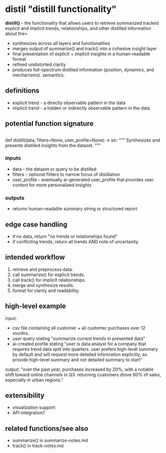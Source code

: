 # distil "distill functionality"
**distill()** - the functionality that allows users to retrieve summarized tracked explicit and implicit trends, relationships, and other distilled information about the>
- synthesizes across all layers and functionalities
- merges output of summarize() and track() into a cohesive insight layer
- final presentation of explicit + implicit insights in a human-readable format
- refined undistorted clarity
- produces full-spectrum distilled information (position, dynamics, and mechanisms). semantics.

## definitions
- explicit trend - a directly observable pattern in the data
- implicit trend - a hidden or indirectly observable pattern in the data

## potential function signature

> ```python
def distill(data, filters=None, user_profile=None) -> str:
    """
    Synthesizes and presents distilled insights from the dataset.
    """

### inputs
- data - the dataset or query to be distilled
- filters - optional filiters to narrow focus of distillation
- user_profile - eventually ai-generated user_profile that provides user context for more personalized insights

### outputs 
- returns human-readable summary string or structured report

## edge case handling
- if no data, return "no trends or relationships found"
- if conflicting trends, return all trends AND note of uncertainty

## intended workflow 
1. retrieve and preprocess data.
2. call summarize() for explicit trends.
3. call track() for implicit relationships.
4. merge and synthesize results.
5. format for clarity and readability.

## high-level example
input:
- csv file containing all customer + all customer purchases over 12 months.
- user query stating "summarize current trends in presented data"
- ai-created profile stating "user is data analyst for a company that requires trend data split into quarters. user prefers high-level summary by default and will request more detailed infomration explicitly, so provide high-level summary and not detailed summary to start"

output:
"over the past year, purchases increased by 20%, with a notable shift toward online channels in Q3. returning customers drove 60% of sales, especially in urban regions."

## extensibility
- visualization support
- API integration?

## related functions/see also
- summarize() in summarize-notes.md
- track() in track-notes.md


